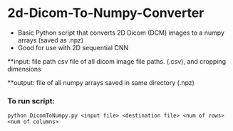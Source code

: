 # 2d-Dicom-To-Numpy-Converter
* Basic Python script that converts 2D Dicom (DCM) images to a numpy arrays (saved as .npz)
* Good for use with 2D sequential CNN 

**input: file path csv file of all dicom image file paths. (.csv), and cropping dimensions 

**output: file of all numpy arrays saved in same directory (.npz)

### To run script:

```properties
python DicomToNumpy.py <input file> <destination file> <num of rows> <num of columns>
```
  
